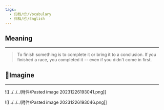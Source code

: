 ```yaml
---
tags:
  - 归档/📦/Vocabulary
  - 归档/📦/English
---
```


## Meaning

---

> To finish something is to complete it or bring it to a conclusion. If you finished a race, you completed it -- even if you didn't come in first.

## 💭Imagine

---

![[../../../附件/Pasted image 20231226193041.png]]

![[../../../附件/Pasted image 20231226193046.png]]
